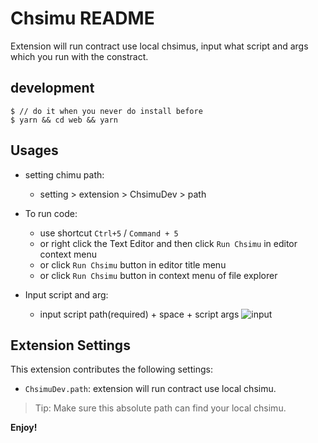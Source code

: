 # Chsimu README

Extension will run contract use local chsimus, input what script and args which you run with the constract.

## development

```
$ // do it when you never do install before
$ yarn && cd web && yarn
```

## Usages

- setting chimu path:

  - setting > extension > ChsimuDev > path

- To run code:

  - use shortcut `Ctrl+5` / `Command + 5`
  - or right click the Text Editor and then click `Run Chsimu` in editor context menu
  - or click `Run Chsimu` button in editor title menu
  - or click `Run Chsimu` button in context menu of file explorer

- Input script and arg:
  - input script path(required) + space + script args
    ![input](https://pic1.imgdb.cn/item/6343c53916f2c2beb1c2db56.jpg)

## Extension Settings

This extension contributes the following settings:

- `ChsimuDev.path`: extension will run contract use local chsimu.

> Tip: Make sure this absolute path can find your local chsimu.

**Enjoy!**
